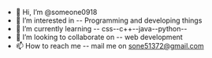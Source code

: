 - 👋 Hi, I’m @someone0918
- 👀 I’m interested in -- Programming and developing things
- 🌱 I’m currently learning -- css--c++--java--python--
- 💞️ I’m looking to collaborate on -- web development 
- 📫 How to reach me -- mail me on sone51372@gmail.com

<!---
someone0918/someone0918 is a ✨ special ✨ repository because its `README.md` (this file) appears on your GitHub profile.
You can click the Preview link to take a look at your changes.
--->
